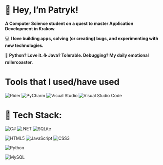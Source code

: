 # 🤝 Hey, I’m Patryk!

**A Computer Science student on a quest to master Application Development in Krakow.**


 💻 **I love building apps, solving (or creating) bugs, and experimenting with new technologies.**
 
🐍 **Python? Love it. ☕ Java? Tolerable. Debugging? My daily emotional rollercoaster.**

# Tools that I used/have used
![Rider](https://img.shields.io/badge/Rider-000000.svg?style=for-the-badge&logo=Rider&logoColor=white&color=black&labelColor=crimson)
![PyCharm](https://img.shields.io/badge/pycharm-143?style=for-the-badge&logo=pycharm&logoColor=black&color=black&labelColor=green)
![Visual Studio](https://img.shields.io/badge/Visual%20Studio-5C2D91.svg?style=for-the-badge&logo=visual-studio&logoColor=white)
![Visual Studio Code](https://img.shields.io/badge/Visual%20Studio%20Code-0078d7.svg?style=for-the-badge&logo=visual-studio-code&logoColor=white)

# 🔹 Tech Stack:


 ![C#](https://img.shields.io/badge/c%23-%23239120.svg?style=for-the-badge&logo=csharp&logoColor=white)
 ![.NET](https://img.shields.io/badge/.NET-512BD4?logo=dotnet&logoColor=white&style=for-the-badge)
 ![SQLite](https://img.shields.io/badge/sqlite-%2307405e.svg?style=for-the-badge&logo=sqlite&logoColor=white)


 ![HTML5](https://img.shields.io/badge/html5-%23E34F26.svg?style=for-the-badge&logo=html5&logoColor=white)
 ![JavaScript](https://img.shields.io/badge/javascript-%23323330.svg?style=for-the-badge&logo=javascript&logoColor=%23F7DF1E)
 ![CSS3](https://img.shields.io/badge/css3-%231572B6.svg?style=for-the-badge&logo=css3&logoColor=white)


 ![Python](https://img.shields.io/badge/python-3670A0?style=for-the-badge&logo=python&logoColor=ffdd54)


 ![MySQL](https://img.shields.io/badge/mysql-4479A1.svg?style=for-the-badge&logo=mysql&logoColor=white)
 
